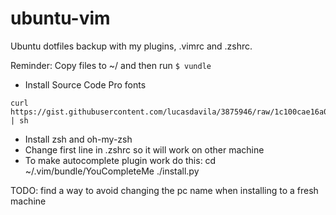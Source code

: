# ubuntu-vim
Ubuntu dotfiles backup with my plugins, .vimrc and .zshrc.

Reminder: 
Copy files to ~/ and then run ```$ vundle```
- Install Source Code Pro fonts

```
curl https://gist.githubusercontent.com/lucasdavila/3875946/raw/1c100cae16a06bef154af0f290d665405b554b3b/install_source_code_pro.sh | sh 
```

- Install zsh and oh-my-zsh
- Change first line in .zshrc so it will work on other machine
- To make autocomplete plugin work do this: cd ~/.vim/bundle/YouCompleteMe
./install.py

TODO: find a way to avoid changing the pc name when installing to a fresh machine
